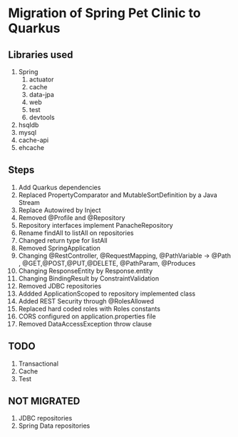 # Migration of Spring Pet Clinic to Quarkus

## Libraries used

1. Spring
   1. actuator
   2. cache
   3. data-jpa
   4. web
   5. test
   6. devtools
2. hsqldb
3. mysql
4. cache-api
5. ehcache


## Steps

1. Add Quarkus dependencies
2. Replaced PropertyComparator and MutableSortDefinition by a Java Stream
3. Replace Autowired by Inject
4. Removed @Profile and @Repository
5. Repository interfaces implement PanacheRepository
6. Rename findAll to listAll on repositories
7. Changed return type for listAll
8. Removed SpringApplication
9. Changing @RestController, @RequestMapping, @PathVariable -> @Path , @GET,@POST,@PUT,@DELETE, @PathParam, @Produces
10. Changing ResponseEntity by Response.entity
11. Changing BindingResult by ConstraintValidation
12. Removed JDBC repositories
13. Addded ApplicationScoped to repository implemented class
14. Added REST Security through @RolesAllowed
15. Replaced hard coded roles with Roles constants
16. CORS configured on application.properties file 
17. Removed DataAccessException throw clause

## TODO

1. Transactional
2. Cache
3. Test
  
## NOT MIGRATED

1. JDBC repositories
2. Spring Data repositories